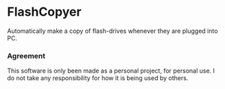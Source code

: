 # FlashCopyer

Automatically make a copy of flash-drives whenever they are plugged into PC.

### Agreement

This software is only been made as a personal project, for personal use. 
I do not take any responsibility for how it is being used by others.

